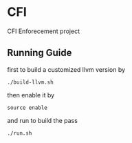 # CFI
CFI Enforecement project

## Running Guide
first to build a customized llvm version by 
```
./build-llvm.sh
```

then enable it by 
```
source enable
```

and run to build the pass 
```
./run.sh
```



